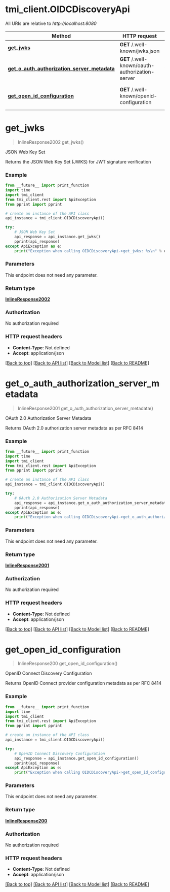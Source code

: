 # tmi_client.OIDCDiscoveryApi

All URIs are relative to *http://localhost:8080*

Method | HTTP request | Description
------------- | ------------- | -------------
[**get_jwks**](OIDCDiscoveryApi.md#get_jwks) | **GET** /.well-known/jwks.json | JSON Web Key Set
[**get_o_auth_authorization_server_metadata**](OIDCDiscoveryApi.md#get_o_auth_authorization_server_metadata) | **GET** /.well-known/oauth-authorization-server | OAuth 2.0 Authorization Server Metadata
[**get_open_id_configuration**](OIDCDiscoveryApi.md#get_open_id_configuration) | **GET** /.well-known/openid-configuration | OpenID Connect Discovery Configuration

# **get_jwks**
> InlineResponse2002 get_jwks()

JSON Web Key Set

Returns the JSON Web Key Set (JWKS) for JWT signature verification

### Example
```python
from __future__ import print_function
import time
import tmi_client
from tmi_client.rest import ApiException
from pprint import pprint

# create an instance of the API class
api_instance = tmi_client.OIDCDiscoveryApi()

try:
    # JSON Web Key Set
    api_response = api_instance.get_jwks()
    pprint(api_response)
except ApiException as e:
    print("Exception when calling OIDCDiscoveryApi->get_jwks: %s\n" % e)
```

### Parameters
This endpoint does not need any parameter.

### Return type

[**InlineResponse2002**](InlineResponse2002.md)

### Authorization

No authorization required

### HTTP request headers

 - **Content-Type**: Not defined
 - **Accept**: application/json

[[Back to top]](#) [[Back to API list]](../README.md#documentation-for-api-endpoints) [[Back to Model list]](../README.md#documentation-for-models) [[Back to README]](../README.md)

# **get_o_auth_authorization_server_metadata**
> InlineResponse2001 get_o_auth_authorization_server_metadata()

OAuth 2.0 Authorization Server Metadata

Returns OAuth 2.0 authorization server metadata as per RFC 8414

### Example
```python
from __future__ import print_function
import time
import tmi_client
from tmi_client.rest import ApiException
from pprint import pprint

# create an instance of the API class
api_instance = tmi_client.OIDCDiscoveryApi()

try:
    # OAuth 2.0 Authorization Server Metadata
    api_response = api_instance.get_o_auth_authorization_server_metadata()
    pprint(api_response)
except ApiException as e:
    print("Exception when calling OIDCDiscoveryApi->get_o_auth_authorization_server_metadata: %s\n" % e)
```

### Parameters
This endpoint does not need any parameter.

### Return type

[**InlineResponse2001**](InlineResponse2001.md)

### Authorization

No authorization required

### HTTP request headers

 - **Content-Type**: Not defined
 - **Accept**: application/json

[[Back to top]](#) [[Back to API list]](../README.md#documentation-for-api-endpoints) [[Back to Model list]](../README.md#documentation-for-models) [[Back to README]](../README.md)

# **get_open_id_configuration**
> InlineResponse200 get_open_id_configuration()

OpenID Connect Discovery Configuration

Returns OpenID Connect provider configuration metadata as per RFC 8414

### Example
```python
from __future__ import print_function
import time
import tmi_client
from tmi_client.rest import ApiException
from pprint import pprint

# create an instance of the API class
api_instance = tmi_client.OIDCDiscoveryApi()

try:
    # OpenID Connect Discovery Configuration
    api_response = api_instance.get_open_id_configuration()
    pprint(api_response)
except ApiException as e:
    print("Exception when calling OIDCDiscoveryApi->get_open_id_configuration: %s\n" % e)
```

### Parameters
This endpoint does not need any parameter.

### Return type

[**InlineResponse200**](InlineResponse200.md)

### Authorization

No authorization required

### HTTP request headers

 - **Content-Type**: Not defined
 - **Accept**: application/json

[[Back to top]](#) [[Back to API list]](../README.md#documentation-for-api-endpoints) [[Back to Model list]](../README.md#documentation-for-models) [[Back to README]](../README.md)

